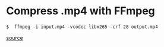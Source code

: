 # Compress .mp4 with FFmpeg

	$  ffmpeg -i input.mp4 -vcodec libx265 -crf 28 output.mp4

[source](https://unix.stackexchange.com/a/38380)
